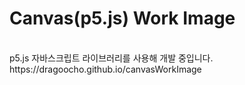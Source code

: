 # Canvas(p5.js) Work Image
<br />
p5.js 자바스크립트 라이브러리를 사용해 개발 중입니다.
<br />
https://dragoocho.github.io/canvasWorkImage
